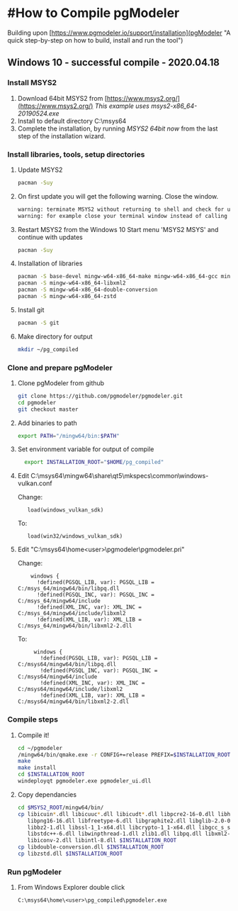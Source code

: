 #How to Compile pgModeler
=====

Building upon [https://www.pgmodeler.io/support/installation](pgModeler "A quick step-by-step on how to build, install and run the tool")


## Windows 10 - successful compile - 2020.04.18
### Install MSYS2
1. Download 64bit MSYS2 from [https://www.msys2.org/](https://www.msys2.org/)  *This example uses msys2-x86_64-20190524.exe*
2. Install to default directory C:\msys64
3. Complete the installation, by running *MSYS2 64bit now* from the last step of the installation wizard.

### Install libraries, tools, setup directories
1. Update MSYS2
   ```bash
   pacman -Suy
   ```

2. On first update you will get the following warning.  Close the window.
   ```bash
   warning: terminate MSYS2 without returning to shell and check for updates again
   warning: for example close your terminal window instead of calling exit
   ```

3. Restart MSYS2 from the Windows 10 Start menu 'MSYS2 MSYS' and continue with updates
   ```bash
   pacman -Suy
   ```

4. Installation of libraries 
   ```bash
   pacman -S base-devel mingw-w64-x86_64-make mingw-w64-x86_64-gcc mingw-w64-x86_64-postgresql mingw-w64-x86_64-qt5
   pacman -S mingw-w64-x86_64-libxml2
   pacman -S mingw-w64-x86_64-double-conversion
   pacman -S mingw-w64-x86_64-zstd
   ```
   
5. Install git
   ```bash
   pacman -S git
   ```

6. Make directory for output 
   ```bash
   mkdir ~/pg_compiled
   ```

### Clone and prepare pgModeler
1. Clone pgModeler from github

   ```bash
   git clone https://github.com/pgmodeler/pgmodeler.git
   cd pgmodeler
   git checkout master
   ```
   
2. Add binaries to path

   ```bash
   export PATH="/mingw64/bin:$PATH"
   ```
   
3. Set environment variable for output of compile

   ```bash
     export INSTALLATION_ROOT="$HOME/pg_compiled"
   ```
   
4. Edit C:\msys64\mingw64\share\qt5\mkspecs\common\windows-vulkan.conf

   Change:
   ```text
      load(windows_vulkan_sdk)
   ```
   To:
   ```text
      load(win32/windows_vulkan_sdk)
   ```

5. Edit "C:\msys64\home\<user>\pgmodeler\pgmodeler.pri"

   Change:
   ```text
       windows {
         !defined(PGSQL_LIB, var): PGSQL_LIB = C:/msys_64/mingw64/bin/libpq.dll
         !defined(PGSQL_INC, var): PGSQL_INC = C:/msys_64/mingw64/include
         !defined(XML_INC, var): XML_INC = C:/msys_64/mingw64/include/libxml2
         !defined(XML_LIB, var): XML_LIB = C:/msys_64/mingw64/bin/libxml2-2.dll
   ```
   To:
   ```text
        windows {
          !defined(PGSQL_LIB, var): PGSQL_LIB = C:/msys64/mingw64/bin/libpq.dll
          !defined(PGSQL_INC, var): PGSQL_INC = C:/msys64/mingw64/include
          !defined(XML_INC, var): XML_INC = C:/msys64/mingw64/include/libxml2
          !defined(XML_LIB, var): XML_LIB = C:/msys64/mingw64/bin/libxml2-2.dll
   ```



### Compile steps
1. Compile it!

   ```bash
   cd ~/pgmodeler
   /mingw64/bin/qmake.exe -r CONFIG+=release PREFIX=$INSTALLATION_ROOT pgmodeler.pro
   make
   make install
   cd $INSTALLATION_ROOT
   windeployqt pgmodeler.exe pgmodeler_ui.dll
   ```

2. Copy dependancies

   ```bash
   cd $MSYS2_ROOT/mingw64/bin/
   cp libicuin*.dll libicuuc*.dll libicudt*.dll libpcre2-16-0.dll libharfbuzz-0.dll \
      libpng16-16.dll libfreetype-6.dll libgraphite2.dll libglib-2.0-0.dll libpcre-1.dll \
      libbz2-1.dll libssl-1_1-x64.dll libcrypto-1_1-x64.dll libgcc_s_seh-1.dll \
      libstdc++-6.dll libwinpthread-1.dll zlib1.dll libpq.dll libxml2-2.dll liblzma-5.dll \
      libiconv-2.dll libintl-8.dll $INSTALLATION_ROOT
   cp libdouble-conversion.dll $INSTALLATION_ROOT
   cp libzstd.dll $INSTALLATION_ROOT
   ```

### Run pgModeler
1. From Windows Explorer double click
   ```
   C:\msys64\home\<user>\pg_compiled\pgmodeler.exe
   ```